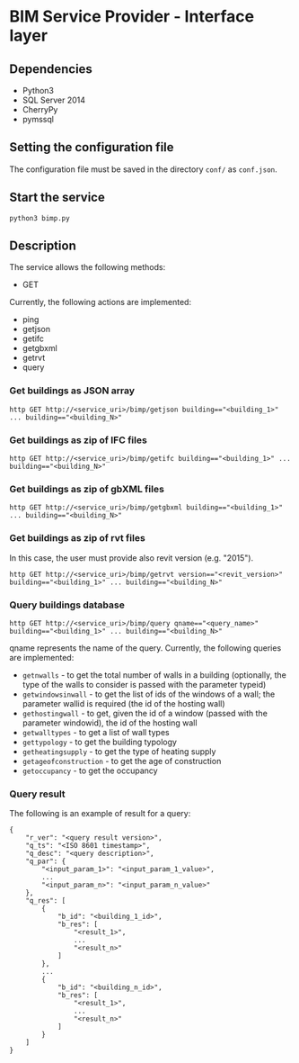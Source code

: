 # BIM Service Provider - Interface layer

## Dependencies

* Python3
* SQL Server 2014
* CherryPy
* pymssql

## Setting the configuration file

The configuration file must be saved in the directory `conf/` as `conf.json`.

## Start the service

    python3 bimp.py

## Description

The service allows the following methods:

* GET

Currently, the following actions are implemented:

* ping
* getjson
* getifc
* getgbxml
* getrvt
* query

### Get buildings as JSON array

    http GET http://<service_uri>/bimp/getjson building=="<building_1>" ... building=="<building_N>"

### Get buildings as zip of IFC files

    http GET http://<service_uri>/bimp/getifc building=="<building_1>" ... building=="<building_N>"

### Get buildings as zip of gbXML files

    http GET http://<service_uri>/bimp/getgbxml building=="<building_1>" ... building=="<building_N>"

### Get buildings as zip of rvt files

In this case, the user must provide also revit version (e.g. "2015").

    http GET http://<service_uri>/bimp/getrvt version=="<revit_version>" building=="<building_1>" ... building=="<building_N>"

### Query buildings database

    http GET http://<service_uri>/bimp/query qname=="<query_name>" building=="<building_1>" ... building=="<building_N>"

qname represents the name of the query. Currently, the following queries are implemented:

* `getnwalls` - to get the total number of walls in a building (optionally, the type of the walls to consider is passed with the parameter typeid)
* `getwindowsinwall` - to get the list of ids of the windows of a wall; the parameter wallid is required (the id of the hosting wall)
* `gethostingwall` - to get, given the id of a window (passed with the parameter windowid), the id of the hosting wall
* `getwalltypes` - to get a list of wall types
* `gettypology` - to get the building typology
* `getheatingsupply` - to get the type of heating supply
* `getageofconstruction` - to get the age of construction
* `getoccupancy` - to get the occupancy

### Query result

The following is an example of result for a query:

    {
        "r_ver": "<query result version>",
        "q_ts": "<ISO 8601 timestamp>",
        "q_desc": "<query description>",
        "q_par": {
            "<input_param_1>": "<input_param_1_value>",
            ...
            "<input_param_n>": "<input_param_n_value>"
        },
        "q_res": [
            {
                "b_id": "<building_1_id>",
                "b_res": [
                    "<result_1>",
                    ...
                    "<result_n>"
                ]
            },
            ...
            {
                "b_id": "<building_n_id>",
                "b_res": [
                    "<result_1>",
                    ...
                    "<result_n>"
                ]
            }
        ]
    }
